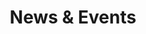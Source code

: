---
title: "News & Events"
layout: page-grid
category: news
include: snippets/news-list.html
splash_image: event-2014-04.jpg 
---